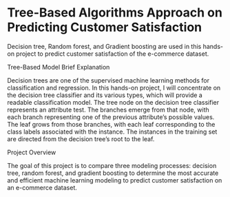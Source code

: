 # Tree-Based Algorithms Approach on Predicting Customer Satisfaction

Decision tree, Random forest, and Gradient boosting are used in this hands-on project to predict customer satisfaction of the e-commerce dataset.

Tree-Based Model Brief Explanation

Decision trees are one of the supervised machine learning methods for classification and regression. In this hands-on project, I will concentrate on the decision tree classifier and its various types, which will provide a readable classification model. The tree node on the decision tree classifier represents an attribute test. The branches emerge from that node, with each branch representing one of the previous attribute’s possible values. The leaf grows from those branches, with each leaf corresponding to the class labels associated with the instance. The instances in the training set are directed from the decision tree’s root to the leaf.

Project Overview 

The goal of this project is to compare three modeling processes: decision tree, random forest, and gradient boosting to determine the most accurate and efficient machine learning modeling to predict customer satisfaction on an e-commerce dataset.
